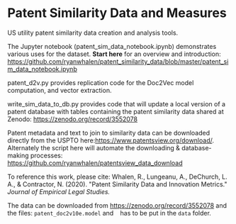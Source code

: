 # Patent Similarity Data and Measures
US utility patent similarity data creation and analysis tools. 

The Jupyter notebook (patent_sim_data_notebook.ipynb) demonstrates various uses for the dataset. **Start here** for an overview and introduction: https://github.com/ryanwhalen/patent_similarity_data/blob/master/patent_sim_data_notebook.ipynb

patent_d2v.py provides replication code for the Doc2Vec model computation, and vector extraction. 

write_sim_data_to_db.py provides code that will update a local version of a patent database with tables containing the patent similarity data shared at Zenodo: https://zenodo.org/record/3552078

Patent metadata and text to join to similarity data can be downloaded directly from the USPTO here:https://www.patentsview.org/download/. 
Alternately the script here will automate the downloading & database-making processes: https://github.com/ryanwhalen/patentsview_data_download

To reference this work, please cite: Whalen, R., Lungeanu, A., DeChurch, L. A., & Contractor, N. (2020). "Patent Similarity Data and Innovation Metrics." *Journal of Empirical Legal Studies.*



The data can be downloaded from https://zenodo.org/record/3552078 and the files: 
`patent_doc2v10e.model` and ` ` has to be put in the `data` folder. 